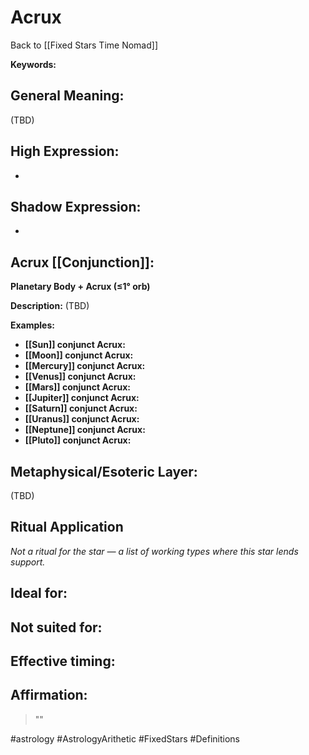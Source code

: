 # Acrux

Back to [[Fixed Stars Time Nomad]]

**Keywords:** 

## General Meaning:
(TBD)

## High Expression:
- 

## Shadow Expression:
- 

## Acrux [[Conjunction]]:

**Planetary Body + Acrux (≤1° orb)**

**Description:**
(TBD)

**Examples:**
- **[[Sun]] conjunct Acrux:** 
- **[[Moon]] conjunct Acrux:** 
- **[[Mercury]] conjunct Acrux:** 
- **[[Venus]] conjunct Acrux:** 
- **[[Mars]] conjunct Acrux:** 
- **[[Jupiter]] conjunct Acrux:** 
- **[[Saturn]] conjunct Acrux:** 
- **[[Uranus]] conjunct Acrux:** 
- **[[Neptune]] conjunct Acrux:** 
- **[[Pluto]] conjunct Acrux:** 

## Metaphysical/Esoteric Layer:
(TBD)

## Ritual Application
*Not a ritual for the star — a list of working types where this star lends support.*

**Ideal for:**
- 
**Not suited for:**
- 
**Effective timing:**
- 

## Affirmation:

> ""

#astrology #AstrologyArithetic #FixedStars #Definitions
